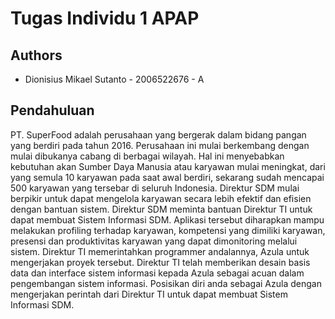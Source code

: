 # Tugas Individu 1 APAP
## Authors
* Dionisius Mikael Sutanto - 2006522676 - A

## Pendahuluan
PT. SuperFood adalah perusahaan yang bergerak dalam bidang pangan yang berdiri
pada tahun 2016. Perusahaan ini mulai berkembang dengan mulai dibukanya cabang
di berbagai wilayah. Hal ini menyebabkan kebutuhan akan Sumber Daya Manusia
atau karyawan mulai meningkat, dari yang semula 10 karyawan pada saat awal berdiri,
sekarang sudah mencapai 500 karyawan yang tersebar di seluruh Indonesia.
Direktur SDM mulai berpikir untuk dapat mengelola karyawan secara lebih efektif dan
efisien dengan bantuan sistem. Direktur SDM meminta bantuan Direktur TI untuk
dapat membuat Sistem Informasi SDM. Aplikasi tersebut diharapkan mampu
melakukan profiling terhadap karyawan, kompetensi yang dimiliki karyawan, presensi
dan produktivitas karyawan yang dapat dimonitoring melalui sistem. Direktur TI
memerintahkan programmer andalannya, Azula untuk mengerjakan proyek tersebut.
Direktur TI telah memberikan desain basis data dan interface sistem informasi kepada
Azula sebagai acuan dalam pengembangan sistem informasi. Posisikan diri anda
sebagai Azula dengan mengerjakan perintah dari Direktur TI untuk dapat membuat
Sistem Informasi SDM.